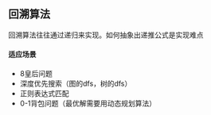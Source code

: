 ## 回溯算法
回溯算法往往通过递归来实现。如何抽象出递推公式是实现难点

#### 适应场景
- 8皇后问题
- 深度优先搜索（图的dfs，树的dfs）
- 正则表达式匹配
- 0-1背包问题（最优解需要用动态规划算法）


